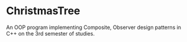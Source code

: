 # ChristmasTree
An OOP program implementing Composite, Observer design patterns in C++ on the 3rd semester of studies.

